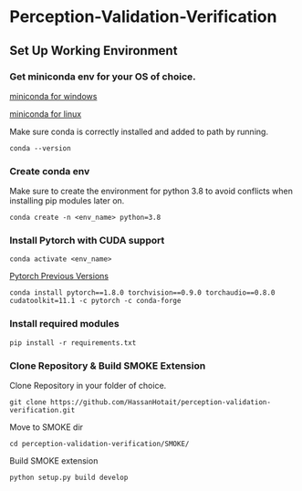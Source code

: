 # Perception-Validation-Verification

## Set Up Working Environment

### Get miniconda env for your OS of choice.

[miniconda for windows](https://docs.conda.io/en/latest/miniconda.html)

[miniconda for linux](https://docs.conda.io/projects/conda/en/latest/user-guide/install/linux.html)

Make sure conda is correctly installed and added to path by running.
```
conda --version 
```
### Create conda env

Make sure to create the environment for python 3.8 to avoid conflicts when installing pip modules later on.
```
conda create -n <env_name> python=3.8
```

### Install Pytorch with CUDA support

```
conda activate <env_name>
```
[Pytorch Previous Versions](https://pytorch.org/get-started/previous-versions/)

```
conda install pytorch==1.8.0 torchvision==0.9.0 torchaudio==0.8.0 cudatoolkit=11.1 -c pytorch -c conda-forge
```

### Install required modules

```
pip install -r requirements.txt
```


### Clone Repository & Build SMOKE Extension


Clone Repository in your folder of choice.
```
git clone https://github.com/HassanHotait/perception-validation-verification.git
```
Move to SMOKE dir
```
cd perception-validation-verification/SMOKE/
```
Build SMOKE extension
```
python setup.py build develop
```
